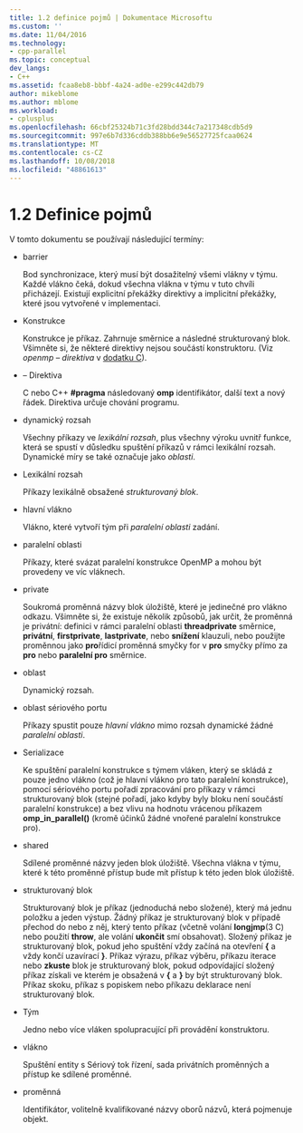 ```yaml
---
title: 1.2 definice pojmů | Dokumentace Microsoftu
ms.custom: ''
ms.date: 11/04/2016
ms.technology:
- cpp-parallel
ms.topic: conceptual
dev_langs:
- C++
ms.assetid: fcaa8eb8-bbbf-4a24-ad0e-e299c442db79
author: mikeblome
ms.author: mblome
ms.workload:
- cplusplus
ms.openlocfilehash: 66cbf25324b71c3fd28bdd344c7a217348cdb5d9
ms.sourcegitcommit: 997e6b7d336cddb388bb6e9e56527725fcaa0624
ms.translationtype: MT
ms.contentlocale: cs-CZ
ms.lasthandoff: 10/08/2018
ms.locfileid: "48861613"
---
```

# <a name="12-definition-of-terms"></a>1.2 Definice pojmů

V tomto dokumentu se používají následující termíny:

- barrier

   Bod synchronizace, který musí být dosažitelný všemi vlákny v týmu.  Každé vlákno čeká, dokud všechna vlákna v týmu v tuto chvíli přicházejí. Existují explicitní překážky direktivy a implicitní překážky, které jsou vytvořené v implementaci.

- Konstrukce

   Konstrukce je příkaz. Zahrnuje směrnice a následné strukturovaný blok. Všimněte si, že některé direktivy nejsou součástí konstruktoru. (Viz *openmp – direktiva* v [dodatku C](../../parallel/openmp/c-openmp-c-and-cpp-grammar.md)).

- – Direktiva

   C nebo C++ **#pragma** následovaný **omp** identifikátor, další text a nový řádek. Direktiva určuje chování programu.

- dynamický rozsah

   Všechny příkazy ve *lexikální rozsah*, plus všechny výroku uvnitř funkce, která se spustí v důsledku spuštění příkazů v rámci lexikální rozsah. Dynamické míry se také označuje jako *oblasti*.

- Lexikální rozsah

   Příkazy lexikálně obsažené *strukturovaný blok*.

- hlavní vlákno

   Vlákno, které vytvoří tým při *paralelní oblasti* zadání.

- paralelní oblasti

   Příkazy, které svázat paralelní konstrukce OpenMP a mohou být provedeny ve víc vláknech.

- private

   Soukromá proměnná názvy blok úložiště, které je jedinečné pro vlákno odkazu. Všimněte si, že existuje několik způsobů, jak určit, že proměnná je privátní: definici v rámci paralelní oblasti **threadprivate** směrnice, **privátní**, **firstprivate**, **lastprivate**, nebo **snížení** klauzuli, nebo použijte proměnnou jako **pro**řídicí proměnná smyčky for v **pro** smyčky přímo za **pro** nebo **paralelní pro** směrnice.

- oblast

   Dynamický rozsah.

- oblast sériového portu

   Příkazy spustit pouze *hlavní vlákno* mimo rozsah dynamické žádné *paralelní oblasti*.

- Serializace

   Ke spuštění paralelní konstrukce s týmem vláken, který se skládá z pouze jedno vlákno (což je hlavní vlákno pro tato paralelní konstrukce), pomocí sériového portu pořadí zpracování pro příkazy v rámci strukturovaný blok (stejné pořadí, jako kdyby byly bloku není součástí paralelní konstrukce) a bez vlivu na hodnotu vrácenou příkazem **omp_in_parallel()** (kromě účinků žádné vnořené paralelní konstrukce pro).

- shared

   Sdílené proměnné názvy jeden blok úložiště. Všechna vlákna v týmu, které k této proměnné přístup bude mít přístup k této jeden blok úložiště.

- strukturovaný blok

   Strukturovaný blok je příkaz (jednoduchá nebo složené), který má jednu položku a jeden výstup. Žádný příkaz je strukturovaný blok v případě přechod do nebo z něj, který tento příkaz (včetně volání **longjmp**(3 C) nebo použití **throw**, ale volání **ukončit** smí obsahovat). Složený příkaz je strukturovaný blok, pokud jeho spuštění vždy začíná na otevření **{** a vždy končí uzavírací **}**. Příkaz výrazu, příkaz výběru, příkazu iterace nebo **zkuste** blok je strukturovaný blok, pokud odpovídající složený příkaz získali ve kterém je obsažená v **{** a **}** by být strukturovaný blok. Příkaz skoku, příkaz s popiskem nebo příkazu deklarace není strukturovaný blok.

- Tým

   Jedno nebo více vláken spolupracující při provádění konstruktoru.

- vlákno

   Spuštění entity s Sériový tok řízení, sada privátních proměnných a přístup ke sdílené proměnné.

- proměnná

   Identifikátor, volitelně kvalifikované názvy oborů názvů, která pojmenuje objekt.
